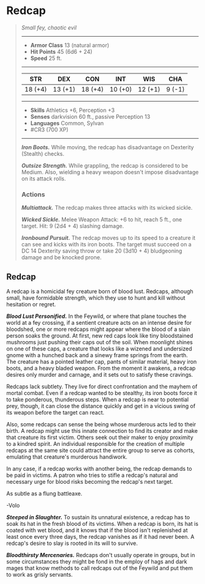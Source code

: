 # Redcap
>*Small fey, chaotic evil*
>___
>- **Armor Class** 13 (natural armor)
>- **Hit Points** 45 (6d6 + 24)
>- **Speed** 25 ft.
>___
>|STR|DEX|CON|INT|WIS|CHA|
>|:---:|:---:|:---:|:---:|:---:|:---:|
>|18 (+4)|13 (+1)|18 (+4)|10 (+0)|12 (+1)|9 (-1)|
>___
>- **Skills** Athletics +6, Perception +3
>- **Senses** darkvision 60 ft., passive Perception 13
>- **Languages** Common, Sylvan
>- #CR3 (700 XP)
>___
>***Iron Boots.*** While moving, the redcap has disadvantage on Dexterity (Stealth) checks.  
>
>***Outsize Strength.*** While grappling, the redcap is considered to be Medium. Also, wielding a heavy weapon doesn't impose disadvantage on its attack rolls.  
>
>### Actions
>***Multiattack.*** The redcap makes three attacks with its wicked sickle.  
>
>***Wicked Sickle.*** Melee Weapon Attack: +6 to hit, reach 5 ft., one target. Hit: 9 (2d4 + 4) slashing damage.  
>
>***Ironbound Pursuit.*** The redcap moves up to its speed to a creature it can see and kicks with its iron boots. The target must succeed on a DC 14 Dexterity saving throw or take 20 (3d10 + 4) bludgeoning damage and be knocked prone.

## Redcap

A redcap is a homicidal fey creature born of blood lust. Redcaps, although small, have formidable strength, which they use to hunt and kill without hesitation or regret.

***Blood Lust Personified.***  In the Feywild, or where that plane touches the world at a fey crossing, if a sentient creature acts on an intense desire for bloodshed, one or more redcaps might appear where the blood of a slain person soaks the ground. At first, new red caps look like tiny bloodstained mushrooms just pushing their caps out of the soil. When moonlight shines on one of these caps, a creature that looks like a wizened and undersized gnome with a hunched back and a sinewy frame springs from the earth. The creature has a pointed leather cap, pants of similar material, heavy iron boots, and a heavy bladed weapon. From the moment it awakens, a redcap desires only murder and carnage, and it sets out to satisfy these cravings.

Redcaps lack subtlety. They live for direct confrontation and the mayhem of mortal combat. Even if a redcap wanted to be stealthy, its iron boots force it to take ponderous, thunderous steps. When a redcap is near to potential prey, though, it can close the distance quickly and get in a vicious swing of its weapon before the target can react.

Also, some redcaps can sense the being whose murderous acts led to their birth. A redcap might use this innate connection to find its creator and make that creature its first victim. Others seek out their maker to enjoy proximity to a kindred spirit. An individual responsible for the creation of multiple redcaps at the same site could attract the entire group to serve as cohorts, emulating that creature's murderous handiwork.

In any case, if a redcap works with another being, the redcap demands to be paid in victims. A patron who tries to stifle a redcap's natural and necessary urge for blood risks becoming the redcap's next target.

As subtle as a flung battleaxe.

-Volo

***Steeped in Slaughter.***  To sustain its unnatural existence, a redcap has to soak its hat in the fresh blood of its victims. When a redcap is born, its hat is coated with wet blood, and it knows that if the blood isn't replenished at least once every three days, the redcap vanishes as if it had never been. A redcap's desire to slay is rooted in its will to survive.

***Bloodthirsty Mercenaries.***  Redcaps don't usually operate in groups, but in some circumstances they might be fond in the employ of hags and dark mages that know methods to call redcaps out of the Feywild and put them to work as grisly servants.